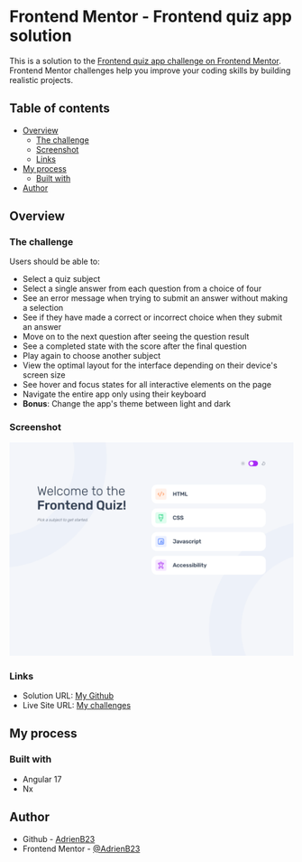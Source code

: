 # Frontend Mentor - Frontend quiz app solution

This is a solution to the [Frontend quiz app challenge on Frontend Mentor](https://www.frontendmentor.io/challenges/frontend-quiz-app-BE7xkzXQnU). Frontend Mentor challenges help you improve your coding skills by building realistic projects.

## Table of contents

- [Overview](#overview)
  - [The challenge](#the-challenge)
  - [Screenshot](#screenshot)
  - [Links](#links)
- [My process](#my-process)
  - [Built with](#built-with)
- [Author](#author)

## Overview

### The challenge

Users should be able to:

- Select a quiz subject
- Select a single answer from each question from a choice of four
- See an error message when trying to submit an answer without making a selection
- See if they have made a correct or incorrect choice when they submit an answer
- Move on to the next question after seeing the question result
- See a completed state with the score after the final question
- Play again to choose another subject
- View the optimal layout for the interface depending on their device's screen size
- See hover and focus states for all interactive elements on the page
- Navigate the entire app only using their keyboard
- **Bonus**: Change the app's theme between light and dark

### Screenshot

![](design/quiz-app/screen.png)

### Links

- Solution URL: [My Github](https://github.com/AdrienB23/my-challenges)
- Live Site URL: [My challenges](https://adrienb23.github.io/my-challenges/#/quiz-app/en)

## My process

### Built with

- Angular 17
- Nx

## Author

- Github - [AdrienB23](https://github.com/AdrienB23)
- Frontend Mentor - [@AdrienB23](https://www.frontendmentor.io/profile/AdrienB23)
